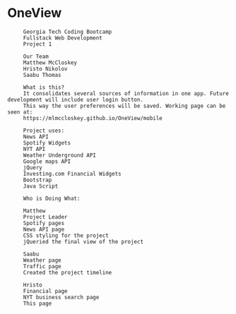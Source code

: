 # OneView 
         Georgia Tech Coding Bootcamp
         Fullstack Web Development
         Project 1
         
         Our Team
         Matthew McCloskey
         Hristo Nikolov
         Saabu Thomas
         
         What is this?
         It consolidates several sources of information in one app. Future development will include user login button. 
         This way the user preferences will be saved. Working page can be seen at: 
         https://mlmccloskey.github.io/OneView/mobile
         
         Project uses:
         News API
         Spotify Widgets
         NYT API
         Weather Underground API
         Google maps API
         jQuery
         Investing.com Financial Widgets
         Bootstrap
         Java Script
         
         Who is Doing What:
         
         Matthew
         Project Leader
         Spotify pages
         News API page
         CSS styling for the project 
         jQueried the final view of the project
         
         Saabu
         Weather page
         Traffic page
         Created the project timeline
         
         Hristo
         Financial page
         NYT business search page
         This page
